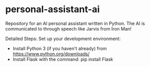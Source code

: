 # personal-assistant-ai
Repository for an AI personal assistant written in Python. The AI is communicated to through speech like Jarvis from Iron Man!

Detailed Steps:
Set up your development environment:

- Install Python 3 (if you haven't already) from https://www.python.org/downloads/
- Install Flask with the command: pip install Flask
